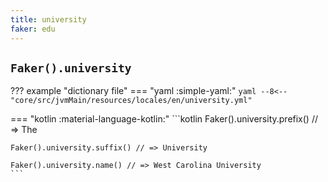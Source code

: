 ```yaml
---
title: university
faker: edu
---
```


## `Faker().university`

??? example "dictionary file"
    === "yaml :simple-yaml:"
        ```yaml
        --8<-- "core/src/jvmMain/resources/locales/en/university.yml"
        ```

=== "kotlin :material-language-kotlin:"
    ```kotlin
    Faker().university.prefix() // => The

    Faker().university.suffix() // => University

    Faker().university.name() // => West Carolina University
    ```
